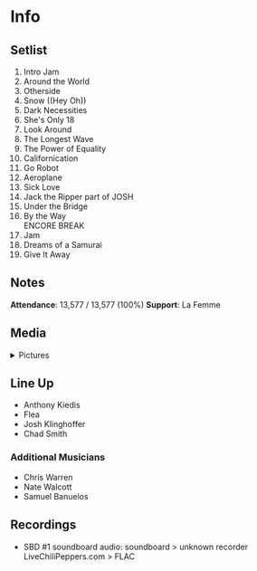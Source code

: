 # Info

## Setlist

1. Intro Jam
2. Around the World
3. Otherside
4. Snow ((Hey Oh))
5. Dark Necessities
6. She's Only 18
7. Look Around
8. The Longest Wave
9. The Power of Equality
10. Californication
11. Go Robot
12. Aeroplane
13. Sick Love
14. Jack the Ripper part of JOSH
15. Under the Bridge
16. By the Way
<br>ENCORE BREAK
17. Jam
18. Dreams of a Samurai
19. Give It Away

## Notes

**Attendance**: 13,577 / 13,577 (100%)
**Support**: La Femme

## Media 

<details>
  <summary>Pictures</summary>
  <!--<img alt="Setlist" title="Setlist" src="_.jpg" height="200" />
  <img alt="Clipping" title="Clipping" src="_.jpg" height="200" />
  <img alt="Flyer" title="Flyer" src="_.jpg" height="200" />-->
</details>

## Line Up

* Anthony Kiedis
* Flea
* Josh Klinghoffer
* Chad Smith

### Additional Musicians

* Chris Warren  
* Nate Walcott  
* Samuel Banuelos

## Recordings

* SBD #1 soundboard audio: soundboard > unknown recorder LiveChiliPeppers.com > FLAC
